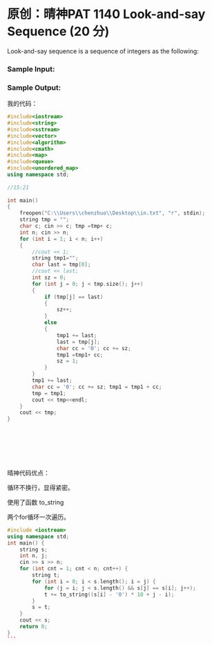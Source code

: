 # 原创：晴神PAT 1140 Look-and-say Sequence (20 分)

Look-and-say sequence is a sequence of integers as the following:

### Sample Input:

### Sample Output:

我的代码：

```c++
#include<iostream>
#include<string>
#include<sstream>
#include<vector>
#include<algorithm>
#include<cmath>
#include<map>
#include<queue>
#include<unordered_map>
using namespace std;
 
//15:21
 
int main()
{
	freopen("C:\\Users\\chenzhuo\\Desktop\\in.txt", "r", stdin);
	string tmp = "";
	char c; cin >> c; tmp =tmp+ c;
	int n; cin >> n;
	for (int i = 1; i < n; i++)
	{
		//cout << 1;
		string tmp1="";
		char last = tmp[0];
		//cout << last;
		int sz = 0;
		for (int j = 0; j < tmp.size(); j++)
		{
			if (tmp[j] == last)
			{
				sz++;
			}
			else
			{
				tmp1 += last;
				last = tmp[j];
				char cc = '0'; cc += sz;
				tmp1 =tmp1+ cc;
				sz = 1;
			}
		}
		tmp1 += last;
		char cc = '0'; cc += sz; tmp1 = tmp1 + cc;
		tmp = tmp1;
		cout << tmp<<endl;
	}
	cout << tmp;
}
 
 
 ```

 

 

晴神代码优点：

循环不换行，显得紧密。

使用了函数 to_string 

两个for循环一次遍历。

```c++
#include <iostream>
using namespace std;
int main() {
    string s;
    int n, j;
    cin >> s >> n;
    for (int cnt = 1; cnt < n; cnt++) {
        string t;
        for (int i = 0; i < s.length(); i = j) {
            for (j = i; j < s.length() && s[j] == s[i]; j++);
            t += to_string((s[i] - '0') * 10 + j - i);
        }
        s = t;
    }
    cout << s;
    return 0;
}
``` 
